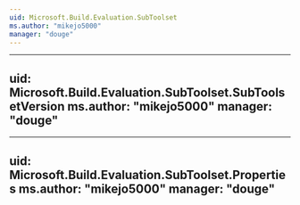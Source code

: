 ```yaml
---
uid: Microsoft.Build.Evaluation.SubToolset
ms.author: "mikejo5000"
manager: "douge"
---
```


---
uid: Microsoft.Build.Evaluation.SubToolset.SubToolsetVersion
ms.author: "mikejo5000"
manager: "douge"
---

---
uid: Microsoft.Build.Evaluation.SubToolset.Properties
ms.author: "mikejo5000"
manager: "douge"
---
